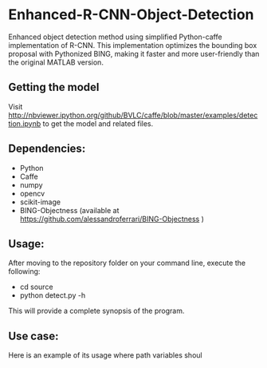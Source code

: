 # Enhanced-R-CNN-Object-Detection

Enhanced object detection method using simplified Python-caffe implementation of R-CNN. This implementation optimizes the bounding box proposal with Pythonized BING, making it faster and more user-friendly than the original MATLAB version.

## Getting the model

Visit http://nbviewer.ipython.org/github/BVLC/caffe/blob/master/examples/detection.ipynb to get the model and related files.

## Dependencies:

- Python
- Caffe
- numpy
- opencv
- scikit-image
- BING-Objectness (available at https://github.com/alessandroferrari/BING-Objectness )

## Usage:

After moving to the repository folder on your command line, execute the following:

- cd source
- python detect.py -h

This will provide a complete synopsis of the program.

## Use case:

Here is an example of its usage where path variables shoul